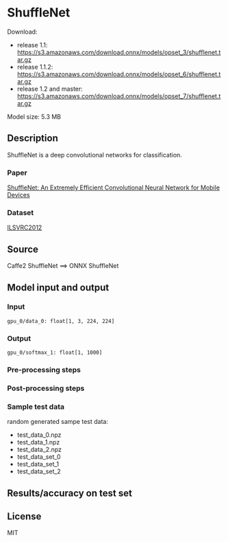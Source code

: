 # ShuffleNet

Download:
- release 1.1: https://s3.amazonaws.com/download.onnx/models/opset_3/shufflenet.tar.gz
- release 1.1.2: https://s3.amazonaws.com/download.onnx/models/opset_6/shufflenet.tar.gz
- release 1.2 and master: https://s3.amazonaws.com/download.onnx/models/opset_7/shufflenet.tar.gz

Model size: 5.3 MB

## Description
ShuffleNet is a deep convolutional networks for classification.

### Paper
[ShuffleNet: An Extremely Efficient Convolutional Neural Network for Mobile Devices](https://arxiv.org/abs/1707.01083)

### Dataset
[ILSVRC2012](http://www.image-net.org/challenges/LSVRC/2012/)

## Source
Caffe2 ShuffleNet ==> ONNX ShuffleNet

## Model input and output
### Input
```
gpu_0/data_0: float[1, 3, 224, 224]
```
### Output
```
gpu_0/softmax_1: float[1, 1000]
```
### Pre-processing steps
### Post-processing steps
### Sample test data
random generated sampe test data:
- test_data_0.npz
- test_data_1.npz
- test_data_2.npz
- test_data_set_0
- test_data_set_1
- test_data_set_2

## Results/accuracy on test set

## License
MIT
